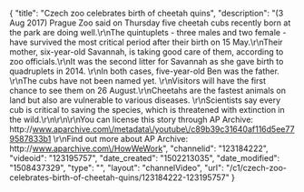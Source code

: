 {
    "title": "Czech zoo celebrates birth of cheetah quins",
    "description": "(3 Aug 2017) Prague Zoo said on Thursday five cheetah cubs recently born at the park are doing well.\r\nThe quintuplets - three males and two female - have survived the most critical period after their birth on 15 May.\r\nTheir mother, six-year-old Savannah, is taking good care of them, according to zoo officials.\r\nIt was the second litter for Savannah as she gave birth to quadruplets in 2014. \r\nIn both cases, five-year-old Ben was the father. \r\nThe cubs have not been named yet. \r\nVisitors will have the first chance to see them on 26 August.\r\nCheetahs are the fastest animals on land but also are vulnerable to various diseases. \r\nScientists say every cub is critical to saving the species, which is threatened with extinction in the wild.\r\n\r\n\r\nYou can license this story through AP Archive: http:\/\/www.aparchive.com\/metadata\/youtube\/c89b39c31640af116d5ee779587833b1 \r\nFind out more about AP Archive: http:\/\/www.aparchive.com\/HowWeWork",
    "channelid": "123184222",
    "videoid": "123195757",
    "date_created": "1502213035",
    "date_modified": "1508437329",
    "type": "",
    "layout": "channelVideo",
    "url": "\/c1\/czech-zoo-celebrates-birth-of-cheetah-quins\/123184222-123195757"
}